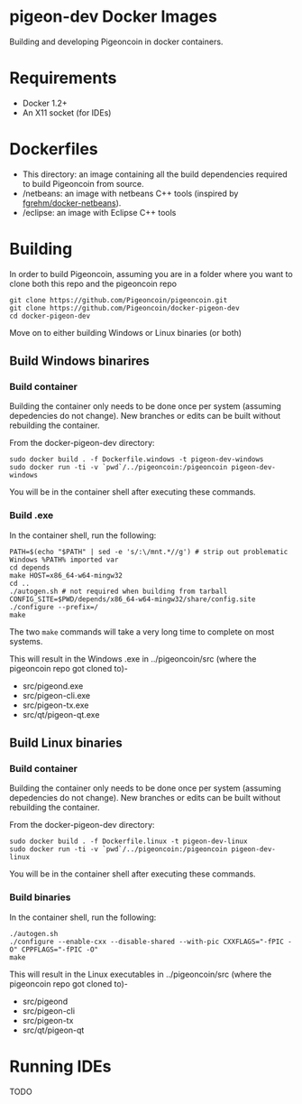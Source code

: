 # pigeon-dev Docker Images

Building and developing Pigeoncoin in docker containers.

# Requirements

* Docker 1.2+
* An X11 socket (for IDEs)

# Dockerfiles

* This directory: an image containing all the build dependencies required to build Pigeoncoin from source.
* /netbeans: an image with netbeans C++ tools (inspired by [fgrehm/docker-netbeans](https://registry.hub.docker.com/u/fgrehm/netbeans/)).
* /eclipse: an image with Eclipse C++ tools

# Building
In order to build Pigeoncoin, assuming you are in a folder where you want to clone both this repo and the pigeoncoin repo
```
git clone https://github.com/Pigeoncoin/pigeoncoin.git
git clone https://github.com/Pigeoncoin/docker-pigeon-dev
cd docker-pigeon-dev
```

Move on to either building Windows or Linux binaries (or both)

## Build Windows binarires
### Build container
Building the container only needs to be done once per system (assuming depedencies do not change). New branches or edits can be built without rebuilding the container.

From the docker-pigeon-dev directory:
```
sudo docker build . -f Dockerfile.windows -t pigeon-dev-windows
sudo docker run -ti -v `pwd`/../pigeoncoin:/pigeoncoin pigeon-dev-windows
```
You will be in the container shell after executing these commands.
### Build .exe
In the container shell, run the following:

```
PATH=$(echo "$PATH" | sed -e 's/:\/mnt.*//g') # strip out problematic Windows %PATH% imported var
cd depends
make HOST=x86_64-w64-mingw32
cd ..
./autogen.sh # not required when building from tarball
CONFIG_SITE=$PWD/depends/x86_64-w64-mingw32/share/config.site ./configure --prefix=/
make
```

The two ```make``` commands will take a very long time to complete on most systems. 

This will result in the Windows .exe in ../pigeoncoin/src (where the pigeoncoin repo got cloned to)-
* src/pigeond.exe
* src/pigeon-cli.exe
* src/pigeon-tx.exe
* src/qt/pigeon-qt.exe

## Build Linux binaries
### Build container
Building the container only needs to be done once per system (assuming depedencies do not change). New branches or edits can be built without rebuilding the container.

From the docker-pigeon-dev directory:
```
sudo docker build . -f Dockerfile.linux -t pigeon-dev-linux
sudo docker run -ti -v `pwd`/../pigeoncoin:/pigeoncoin pigeon-dev-linux
```
You will be in the container shell after executing these commands.

### Build binaries
In the container shell, run the following:

```
./autogen.sh
./configure --enable-cxx --disable-shared --with-pic CXXFLAGS="-fPIC -O" CPPFLAGS="-fPIC -O"
make
```

This will result in the Linux executables in ../pigeoncoin/src (where the pigeoncoin repo got cloned to)-
* src/pigeond
* src/pigeon-cli
* src/pigeon-tx
* src/qt/pigeon-qt

# Running IDEs
TODO
